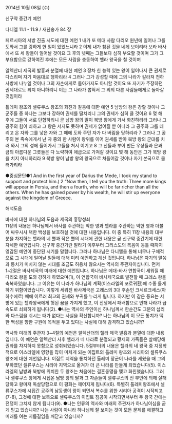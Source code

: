 2014년 10월 08일 (수)

신구약 중간기 예언



다니엘 11:1 - 11:9 / 새찬송가 84 장


페르시아의 서방 진출 시도에 대한 예언
1 내가 또 메대 사람 다리오 원년에 일어나 그를 도와서 그를 강하게 한 일이 있었느니라 2 이제 내가 참된 것을 네게 보이리라 보라 바사에서 또 세 왕들이 일어날 것이요 그 후의 넷째는 그들보다 심히 부요할 것이며 그가 그 부요함으로 강하여진 후에는 모든 사람을 충동하여 헬라 왕국을 칠 것이며

알렉산더 제국의 발흥과 분열에 대한 예언
3 장차 한 능력 있는 왕이 일어나서 큰 권세로 다스리며 자기 마음대로 행하리라 4 그러나 그가 강성할 때에 그의 나라가 갈라져 천하 사방에 나누일 것이나 그의 자손에게로 돌아가지도 아니할 것이요 또 자기가 주장하던 권세대로도 되지 아니하리니 이는 그 나라가 뽑혀서 그 외의 다른 사람들에게로 돌아갈 것임이라

톨레미 왕조와 셀류쿠스 왕조의 화친과 갈등에 대한 예언
5 남방의 왕은 강할 것이나 그 군주들 중 하나는 그보다 강하여 권세를 떨치리니 그의 권세가 심히 클 것이요 6 몇 해 후에 그들이 서로 단합하리니 곧 남방 왕의 딸이 북방 왕에게 가서 화친하리라 그러나 그 공주의 힘이 쇠하고 그 왕은 서지도 못하며 권세가 없어질 뿐 아니라 그 공주와 그를 데리고 온 자와 그를 낳은 자와 그 때에 도와 주던 자가 다 버림을 당하리라 7 그러나 그 공주의 본 족속에게서 난 자 중의 한 사람이 왕위를 이어 권세를 받아 북방 왕의 군대를 치러 와서 그의 성에 들어가서 그들을 쳐서 이기고 8 그 신들과 부어 만든 우상들과 은과 금의 아름다운 그릇들은 다 노략하여 애굽으로 가져갈 것이요 몇 해 동안은 그가 북방 왕을 치지 아니하리라 9 북방 왕이 남방 왕의 왕국으로 쳐들어갈 것이나 자기 본국으로 물러가리라


●중심문단●1 And in the first year of Darius the Mede, I took my stand to support and protect him.) 2 “Now then, I tell you the truth: Three more kings will appear in Persia, and then a fourth, who will be far richer than all the others. When he has gained power by his wealth, he will stir up everyone against the kingdom of Greece.

해석도움





바사에 대한 하나님의 도움과 제국의 흥망성쇠  
11장의 내용은 하나님께서 바사를 주관하는 악한 영과 헬라를 주관하는 악한 영과 더불어 싸우시사 택한 백성을 보호하실 것에 대한 내용입니다. 이 중 특히 11장 내용의 대부분을 차지하는 헬라의 네 뿔과 작은 뿔의 시대에 관한 내용은 곧 신구약 중간기에 대한 자세한 예언입니다. 신구약 중간기란 말라기 이후부터 그리스도의 복음이 동틀 때까지 영감된 예언이 중단된 시기를 말합니다. 그러나 하나님은 다니엘을 통해 너무나 구체적으로 그 시대에 일어날 일들에 대해 미리 예언하고 계신 것입니다. 하나님은 자기의 말씀과 통치가 미치지 않는 시대를 조금도 허용치 않으시는 역사의 주관자이십니다. 먼저 1~2절은 바사제국의 미래에 대한 예언입니다. 하나님은 메대-바사 연합국이 세워질 때 다리오 왕을 도와 강하게 하였으며(1), 이 연합국이 바사제국으로 발전할 때 고레스 왕을 축복하였습니다. 그 이유는 이 나라가 하나님의 계획(이스라엘의 포로귀환)에 수종 들게 하기 위함이었습니다. 이렇게 세워진 바사제국은 고레스의 3대 후손인 크세르크세스(아하수에로) 때에 이르러 최고의 권세와 부귀를 누리게 됩니다. 하지만 이 같은 풍요는 서방에 있는 헬라왕국에게 헛된 꿈을 가지게 했고, 이 전쟁에서 패배함으로 인해 나라가 급속도로 쇠퇴하게 됩니다(2). 
●나는 역사의 주인이신 하나님께서 한순간도 그분의 섭리와 다스림을 쉬시는 때가 없다는 사실을 확신합니까? 나는 하나님의 이 모든 통치가 택한 백성을 향한 구원에 목적을 두고 있다는 사실에 대해 감격하고 있습니까?

역사와 미래의 주관자
3~4절의 예언은 알렉산더의 헬라 제국 발흥과 분열에 대한 내용입니다. 이 예언은 알렉산더 사후 헬라가 네 나라로 분열되고 황제의 가족들은 살해당해 권좌를 차지하지 못함으로 성취되었습니다. 5절부터의 내용은 헬라의 네 왕국 중 지정학적으로 이스라엘에 영향을 많이 미치게 되는 이집트의 톨레미 왕조와 시리아의 셀류쿠스 왕조에 대한 예언입니다. 이집트 지역을 통치하던 톨레미 장군이 나라를 세웠을 때 그의 부하였던 셀류쿠스는 시리아 지역으로 옮겨가 더 큰 나라를 만들게 되었습니다(5). 이스라엘의 남방과 북방에 위치한 두 왕조는 처음에는 결혼동맹을 맺고 화친했습니다. 그러나 셀류쿠스 왕에게 시집온 남방 왕의 딸과 그 자손들이 셀류쿠스의 전 부인에 의해 살해당하고 왕마저 독살당함으로 이 평화는 깨어지게 됩니다(6). 특별히 톨레미왕조에서 셀류쿠스가에 시집간 공주의 남동생이 왕이 되면서 복수를 위한 시리아 공격이 시작되고(7-8), 그것에 대한 보복으로 셀류쿠스의 이집트 침공이 시작되면서부터 두 왕국 간에는 전쟁이 그치지 않게 됩니다(9). 
●나는 인류의 역사와 미래의 주관자가 하나님이심을 굳게 믿고 있습니까? 나는 사람이 아니라 하나님께 잘 보이는 것이 모든 문제를 해결하고 미래를 여는 지름길임을 깨닫고 있습니까?